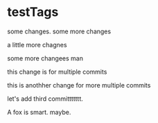 # testTags
some changes.
some more changes

a little more chagnes

some more changees man

this change is for multiple commits

this is anothher change for more multiple commits

let's add third committttttt.

A fox is smart. maybe.
